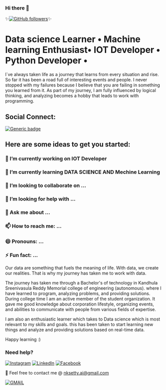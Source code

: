 
<!--
**NaveenkumarSetty/NaveenkumarSetty** is a ✨ _special_ ✨ repository because its `README.md` (this file) appears on your GitHub profile.
-->

### Hi there 👋

✨[![GitHub followers](https://img.shields.io/github/followers/NaveenkumarSetty?tab=followersstyle=social&label=Follow&maxAge=2592000)](https://github.com/NaveenkumarSetty?tab=following)✨


# Data science Learner • Machine learning Enthusiast• IOT Developer • Python Developer • #
I`ve always taken life as a journey that learns from every situation and rise. So far it has been a road full of interesting events and people. I never stopped with my failures because I believe that you are failing in something you learned from it. As part of my journey, I am fully influenced by logical thinking, and analyzing becomes a hobby that leads to work with programming.

## Social Connect: 
[![Generic badge](https://img.shields.io/badge/LinkedIn-Connect-blue.svg?style=for-the-badge&logo=linkedin&logoColor=white)](https://www.linkedin.com/in/Naveenkumar-Setty/) 

## Here are some ideas to get you started:

### 🔭 I’m currently working on IOT Developer
### 🌱 I’m currently learning DATA SCIENCE AND Mechine Learning
### 👯 I’m looking to collaborate on ...
### 🤔 I’m looking for help with ...
### 💬 Ask me about ...
### 📫 How to reach me: ...
### 😄 Pronouns: ...
### ⚡ Fun fact: ...

Our data are something that fuels the meaning of life. With data, we create our realities. That is why my journey has taken me to work with data.

The journey has taken me through a Bachelor's of technology in Kandhula Sreenivasula Reddy Memorial college of engineering (autonomous). where I have learned to program, analyzing problems, and providing solutions. During college time I am an active member of the student organization. It gave me good knowledge about corporation lifestyle, organizing events, and abilities to communicate with people from various fields of expertise.

I am also an enthusiastic learner which takes to Data science which is most relevant to my skills and goals. this has been taken to start learning new things and analyze and providing solutions based on real-time data.

Happy learning :) 

### Need help?

[![Instagram](https://img.shields.io/static/v1.svg?label=follow&message=@NaveenkumarSetty&color=grey&logo=instagram&style=flat&logoColor=white&colorA=critical)](https://www.instagram.com/naveenkumarsetty/) [![LinkedIn](https://img.shields.io/static/v1.svg?label=connect&message=@NaveenkumarSetty&color=success&logo=linkedin&style=flat&logoColor=white&colorA=blue)](https://www.linkedin.com/in/naveenkumarsetty/) [![Facebook](https://img.shields.io/static/v1.svg?label=follow&message=@NaveenkumarSetty&color=9cf&logo=facebook&style=flat&logoColor=white&colorA=informational)](https://www.facebook.com/NaveekumarSetty/)  

:email: Feel free to contact me @ [nksetty.ai@gmail.com](https://mail.google.com/mail/)

[![GMAIL](https://img.shields.io/static/v1.svg?label=send&message=nksetty.ai@gmail.com&color=red&logo=gmail&style=social)](https://github.com/NaveenkumarSetty) 




